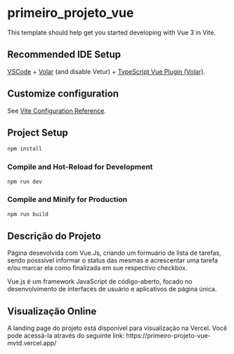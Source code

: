 # primeiro_projeto_vue

This template should help get you started developing with Vue 3 in Vite.

## Recommended IDE Setup

[VSCode](https://code.visualstudio.com/) + [Volar](https://marketplace.visualstudio.com/items?itemName=Vue.volar) (and disable Vetur) + [TypeScript Vue Plugin (Volar)](https://marketplace.visualstudio.com/items?itemName=Vue.vscode-typescript-vue-plugin).

## Customize configuration

See [Vite Configuration Reference](https://vitejs.dev/config/).

## Project Setup

```sh
npm install
```

### Compile and Hot-Reload for Development

```sh
npm run dev
```

### Compile and Minify for Production

```sh
npm run build
```
<h2>Descrição do Projeto</h2>

Página desevolvida com Vue.Js, criando um formuário de lista de tarefas, sendo posssível informar o status das mesmas e acrescentar uma tarefa e/ou marcar ela como finalizada em sue respectivo checkbox.

Vue.js é um framework JavaScript de código-aberto, focado no desenvolvimento de interfaces de usuário e aplicativos de página única.

<h2>Visualização Online</h2>
<p>A landing page do projeto está disponível para visualização na Vercel. Você pode acessá-la através do seguinte link: https://primeiro-projeto-vue-mvtd.vercel.app/
